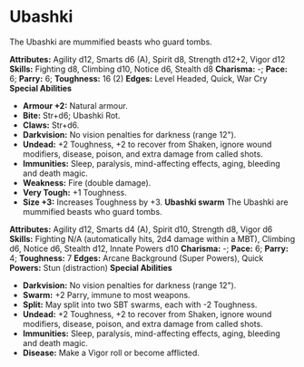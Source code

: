 # Ubashki

The Ubashki are mummified beasts who guard tombs.

**Attributes:** Agility d12, Smarts d6 (A), Spirit d8, Strength d12+2,
Vigor d12
**Skills:** Fighting d8, Climbing d10, Notice d6, Stealth d8
**Charisma:** -; **Pace:** 6; **Parry:** 6; **Toughness:** 16 (2)
**Edges:** Level Headed, Quick, War Cry
**Special Abilities**

- **Armour +2:** Natural armour.
- **Bite:** Str+d6; Ubashki Rot.
- **Claws:** Str+d6.
- **Darkvision:** No vision penalties for darkness (range 12").
- **Undead:** +2 Toughness, +2 to recover from Shaken, ignore wound
modifiers, disease, poison, and extra damage from called shots.
- **Immunities:** Sleep, paralysis, mind-affecting effects, aging,
bleeding and death magic.
- **Weakness:** Fire (double damage).
- **Very Tough:** +1 Toughness.
- **Size +3:** Increases Toughness by +3.
**Ubashki swarm**
The Ubashki are mummified beasts who guard tombs.

**Attributes:** Agility d12, Smarts d4 (A), Spirit d10, Strength d8,
Vigor d6
**Skills:** Fighting N/A (automatically hits, 2d4 damage within a MBT),
Climbing d6, Notice d6, Stealth d12, Innate Powers d10
**Charisma:** -; **Pace:** 6; **Parry:** 4; **Toughness:** 7
**Edges:** Arcane Background (Super Powers), Quick
**Powers:** Stun (distraction)
**Special Abilities**

- **Darkvision:** No vision penalties for darkness (range 12").
- **Swarm:** +2 Parry, immune to most weapons.
- **Split:** May split into two SBT swarms, each with -2 Toughness.
- **Undead:** +2 Toughness, +2 to recover from Shaken, ignore wound
modifiers, disease, poison, and extra damage from called shots.
- **Immunities:** Sleep, paralysis, mind-affecting effects, aging,
bleeding and death magic.
- **Disease:** Make a Vigor roll or become afflicted.
